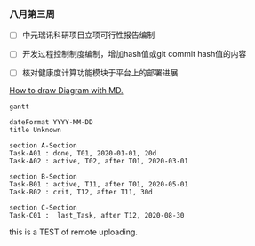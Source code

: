 ### 八月第三周

+ [ ] 中元瑞讯科研项目立项可行性报告编制
+ [ ] 开发过程控制制度编制，增加hash值或git commit hash值的内容
+ [ ] 核对健康度计算功能模块于平台上的部署进展







[How to draw Diagram with MD.](http://support.typora.io/Draw-Diagrams-With-Markdown/)



`````mermaid
gantt

dateFormat YYYY-MM-DD
title Unknown

section A-Section
Task-A01 : done, T01, 2020-01-01, 20d
Task-A02 : active, T02, after T01, 2020-03-01

section B-Section
Task-B01 : active, T11, after T01, 2020-05-01
Task-B02 : crit, T12, after T11, 30d

section C-Section
Task-C01 : 	last_Task, after T12, 2020-08-30
`````

this is a TEST of remote uploading.